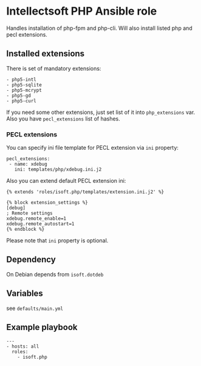 Intellectsoft PHP Ansible role
=================================

Handles installation of php-fpm and php-cli. Will also install listed php and pecl extensions.

## Installed extensions
There is set of mandatory extensions:

```
- php5-intl
- php5-sqlite
- php5-mcrypt
- php5-gd
- php5-curl
```

If you need some other extensions, just set list of it into `php_extensions` var. Also you have `pecl_extensions` list of hashes.

### PECL extensions

You can specify ini file template for PECL extension via `ini` property:

```
pecl_extensions:
 - name: xdebug
   ini: templates/php/xdebug.ini.j2
```

Also you can extend default PECL extension ini:

```
{% extends 'roles/isoft.php/templates/extension.ini.j2' %}

{% block extension_settings %}
[debug]
; Remote settings
xdebug.remote_enable=1
xdebug.remote_autostart=1
{% endblock %}
```

Please note that `ini` property is optional.

## Dependency
On Debian depends from `isoft.dotdeb`

## Variables
see `defaults/main.yml`

## Example playbook

```
---
- hosts: all
  roles:
    - isoft.php
```
